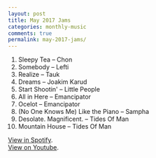 ```yaml
---
layout: post
title: May 2017 Jams
categories: monthly-music
comments: true
permalink: may-2017-jams/
---
```


1. Sleepy Tea – Chon
2. Somebody – Lefti
3. Realize – Tauk
4. Dreams – Joakim Karud
5. Start Shootin' – Little People
6. All in Here – Emancipator
7. Ocelot – Emancipator
8. (No One Knows Me) Like the Piano – Sampha
9. Desolate. Magnificent. – Tides Of Man
10. Mountain House – Tides Of Man

[View in Spotify][spotify].  
[View on Youtube][youtube].

[spotify]: https://open.spotify.com/user/fred.hohman/playlist/7dmQ3430CdDPbjlR7zv0uQ "View in Spotify."
[youtube]: https://www.youtube.com/playlist?list=PL7t4sFPlrvYVXSFopdb0l1__YQTAFQiSc "View on Youtube."